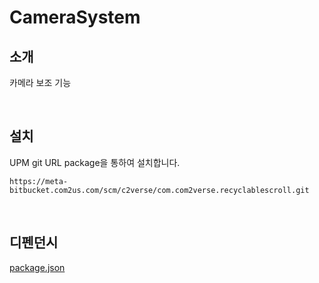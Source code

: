 # CameraSystem

## 소개

카메라 보조 기능

<br>

## 설치

UPM git URL package을 통하여 설치합니다.

```
https://meta-bitbucket.com2us.com/scm/c2verse/com.com2verse.recyclablescroll.git
```

<br>

## 디펜던시

[package.json](./package.json)
